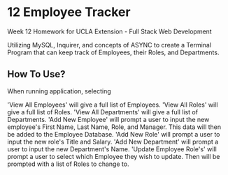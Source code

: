 # 12 Employee Tracker

Week 12 Homework for UCLA Extension - Full Stack Web Development

Utilizing MySQL, Inquirer, and concepts of ASYNC to create a Terminal Program that can keep track of Employees, their Roles, and Departments.

## How To Use?

When running application, selecting

'View All Employees' will give a full list of Employees.
'View All Roles' will give a full list of Roles.
'View All Departments' will give a full list of Departments.
'Add New Employee' will prompt a user to input the new employee's First Name, Last Name, Role, and Manager.
This data will then be added to the Employee Database.
'Add New Role' will prompt a user to input the new role's Title and Salary.
'Add New Department' will prompt a user to input the new Department's Name.
'Update Employee Role's' will prompt a user to select which Employee they wish to update. Then will be prompted with a list of Roles to change to.
